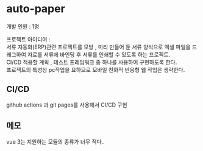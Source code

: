 # auto-paper
개발 인원 : 1명

프로젝트 아이디어 :   
서류 자동화(ERP)관련 프로젝트를 모방 , 미리 만들어 둔 서류 양식으로 엑셀 파일을 드래그하여 자료를 서류에 바인딩 후 서류를 인쇄할 수 있도록 하는 프로젝트.   
CI/CD 적용할 계획 , 테스트 프레임워크 중 하나를 사용하여 구현하도록 한다.  
프로젝트의 특성상 pc작업을 요하므로 모바일 친화적 반응형 웹 작업은 생략한다.

## CI/CD
github actions 과 git pages를 사용해서 CI/CD 구현


## 메모   
vue 3는 지원하는 모듈의 종류가 너무 적다..

